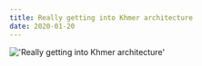 ```yaml
---
title: Really getting into Khmer architecture
date: 2020-01-20
---
```


!['Really getting into Khmer architecture'](/60ReallygettingintoKhmerarchitecture3.jpg)

